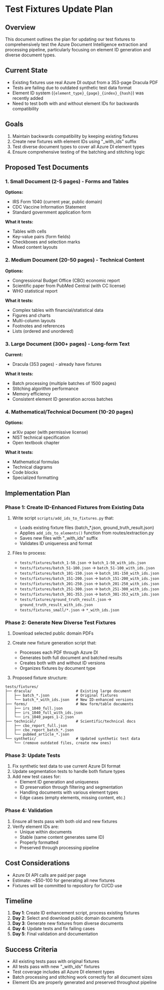 # Test Fixtures Update Plan

## Overview

This document outlines the plan for updating our test fixtures to comprehensively test the Azure Document Intelligence extraction and processing pipeline, particularly focusing on element ID generation and diverse document types.

## Current State

- Existing fixtures use real Azure DI output from a 353-page Dracula PDF
- Tests are failing due to outdated synthetic test data format
- Element ID system (`{element_type}_{page}_{index}_{hash}`) was recently added
- Need to test both with and without element IDs for backwards compatibility

## Goals

1. Maintain backwards compatibility by keeping existing fixtures
2. Create new fixtures with element IDs using "\_with_ids" suffix
3. Test diverse document types to cover all Azure DI element types
4. Ensure comprehensive testing of the batching and stitching logic

## Proposed Test Documents

### 1. Small Document (2-5 pages) - Forms and Tables

**Options:**

- IRS Form 1040 (current year, public domain)
- CDC Vaccine Information Statement
- Standard government application form

**What it tests:**

- Tables with cells
- Key-value pairs (form fields)
- Checkboxes and selection marks
- Mixed content layouts

### 2. Medium Document (20-50 pages) - Technical Content

**Options:**

- Congressional Budget Office (CBO) economic report
- Scientific paper from PubMed Central (with CC license)
- WHO statistical report

**What it tests:**

- Complex tables with financial/statistical data
- Figures and charts
- Multi-column layouts
- Footnotes and references
- Lists (ordered and unordered)

### 3. Large Document (300+ pages) - Long-form Text

**Current:**

- Dracula (353 pages) - already have fixtures

**What it tests:**

- Batch processing (multiple batches of 1500 pages)
- Stitching algorithm performance
- Memory efficiency
- Consistent element ID generation across batches

### 4. Mathematical/Technical Document (10-20 pages)

**Options:**

- arXiv paper (with permissive license)
- NIST technical specification
- Open textbook chapter

**What it tests:**

- Mathematical formulas
- Technical diagrams
- Code blocks
- Specialized formatting

## Implementation Plan

### Phase 1: Create ID-Enhanced Fixtures from Existing Data

1. Write script `scripts/add_ids_to_fixtures.py` that:
   - Loads existing fixture files (batch\_\*.json, ground_truth_result.json)
   - Applies `add_ids_to_elements()` function from routes/extraction.py
   - Saves new files with "\_with_ids" suffix
   - Validates ID uniqueness and format

2. Files to process:
   - `tests/fixtures/batch_1-50.json` → `batch_1-50_with_ids.json`
   - `tests/fixtures/batch_51-100.json` → `batch_51-100_with_ids.json`
   - `tests/fixtures/batch_101-150.json` → `batch_101-150_with_ids.json`
   - `tests/fixtures/batch_151-200.json` → `batch_151-200_with_ids.json`
   - `tests/fixtures/batch_201-250.json` → `batch_201-250_with_ids.json`
   - `tests/fixtures/batch_251-300.json` → `batch_251-300_with_ids.json`
   - `tests/fixtures/batch_301-353.json` → `batch_301-353_with_ids.json`
   - `tests/fixtures/ground_truth_result.json` → `ground_truth_result_with_ids.json`
   - `tests/fixtures_small/*.json` → `*_with_ids.json`

### Phase 2: Generate New Diverse Test Fixtures

1. Download selected public domain PDFs
2. Create new fixture generation script that:
   - Processes each PDF through Azure DI
   - Generates both full document and batched results
   - Creates both with and without ID versions
   - Organizes fixtures by document type

3. Proposed fixture structure:

```
tests/fixtures/
├── dracula/                    # Existing large document
│   ├── batch_*.json            # Original fixtures
│   └── batch_*_with_ids.json   # New ID-enhanced versions
├── forms/                      # New form/table documents
│   ├── irs_1040_full.json
│   ├── irs_1040_full_with_ids.json
│   └── irs_1040_pages_1-2.json
├── technical/                  # Scientific/technical docs
│   ├── cbo_report_full.json
│   ├── cbo_report_batch_*.json
│   └── pubmed_article_*.json
└── synthetic/                  # Updated synthetic test data
    └── (remove outdated files, create new ones)
```

### Phase 3: Update Tests

1. Fix synthetic test data to use current Azure DI format
2. Update segmentation tests to handle both fixture types
3. Add new test cases for:
   - Element ID generation and uniqueness
   - ID preservation through filtering and segmentation
   - Handling documents with various element types
   - Edge cases (empty elements, missing content, etc.)

### Phase 4: Validation

1. Ensure all tests pass with both old and new fixtures
2. Verify element IDs are:
   - Unique within documents
   - Stable (same content generates same ID)
   - Properly formatted
   - Preserved through processing pipeline

## Cost Considerations

- Azure DI API calls are paid per page
- Estimate: ~$50-100 for generating all new fixtures
- Fixtures will be committed to repository for CI/CD use

## Timeline

1. **Day 1**: Create ID enhancement script, process existing fixtures
2. **Day 2**: Select and download public domain documents
3. **Day 3**: Generate new fixtures from diverse documents
4. **Day 4**: Update tests and fix failing cases
5. **Day 5**: Final validation and documentation

## Success Criteria

- All existing tests pass with original fixtures
- All tests pass with new "\_with_ids" fixtures
- Test coverage includes all Azure DI element types
- Batch processing and stitching work correctly for all document sizes
- Element IDs are properly generated and preserved throughout pipeline
